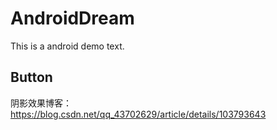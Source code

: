 # AndroidDream
This is a android demo text.
## Button
阴影效果博客：https://blog.csdn.net/qq_43702629/article/details/103793643

